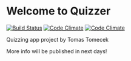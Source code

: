 # Welcome to Quizzer
[![Build Status](https://travis-ci.org/tomtomecek/quizzer.svg)](https://travis-ci.org/tomtomecek/quizzer) [![Code Climate](https://codeclimate.com/github/tomtomecek/quizzer/badges/gpa.svg)](https://codeclimate.com/github/tomtomecek/quizzer) [![Code Climate](https://codeclimate.com/github/tomtomecek/quizzer/badges/gpa.svg)](https://codeclimate.com/github/tomtomecek/quizzer)

Quizzing app project by Tomas Tomecek

More info will be published in next days!

